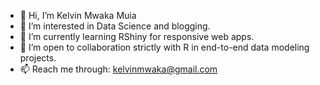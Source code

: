 - 👋 Hi, I’m Kelvin Mwaka Muia
- 👀 I’m interested in Data Science and blogging.
- 🌱 I’m currently learning RShiny for responsive web apps.
- 💞️ I’m open to collaboration strictly with R in end-to-end data modeling projects.
- 📫 Reach me through: kelvinmwaka@gmail.com
<!---
kelvinmmuia/kelvinmmuia is a ✨ special ✨ repository because its `README.md` (this file) appears on your GitHub profile.
You can click the Preview link to take a look at your changes.
--->
